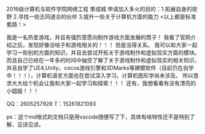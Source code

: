 2016级计算机与软件学院网络工程 季成城
申请加入多火的目的：1.拓展自身的视野
                  2.寻找一些志同道合的伙伴
                  3.提升一些关于计算机方面的能力
                  <以上都是标准套路！>

我是一名热爱游戏，并且有强烈意愿向制作游戏方面发展的筒子！
我看了官网介绍之后，发现好像没啥子和游戏相关的！！！
但是没得关系。
我可以和大家一起学习一些别的方面的知识，并且去尝试开拓关于游戏制作和虚拟现实方面的模块。
而且自己已经在一年多的时间中抽空了解了关于游戏制作和虚拟现实的相关知识，并且自学了UE4,Unity，cocos游戏引擎和3DMarks等建模软件（目前仍在自学中！！！），计算机语言方面也在尝试深入学习。计算机图形学尚未涉及。
所以恳求大大给个机会让我和大家一起学习和探索！！！
还有，我想看看有没有漂亮的小姐姐！！！

QQ：2605257928
T：15261821093

ps：这个md格式的文档只是用vscode随便写了下，具体有啥特性还不是特别了解，见谅见谅。